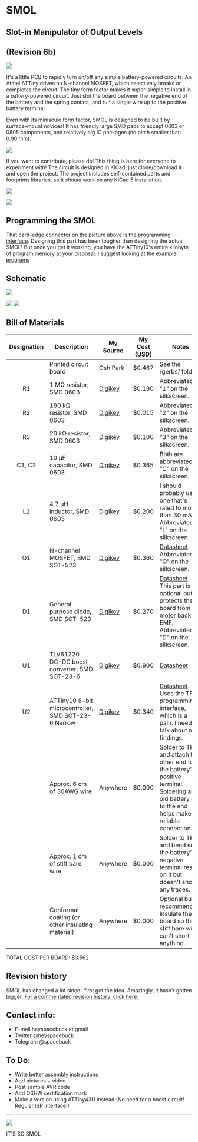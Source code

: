 # SMOL

## **S**lot-in **M**anipulator of **O**utput **L**evels

## (Revision 6b)

![](img/glam.jpg)

It's a little PCB to rapidly turn on/off any simple battery-powered circuits. An Atmel ATTiny drives an N-channel MOSFET, which selectively breaks or completes the circuit. The tiny form factor makes it super-simple to install in a battery-powered circuit. Just slot the board between the negative end of the battery and the spring contact, and run a single wire up to the positive battery terminal.

Even with its miniscule form factor, SMOL is designed to be built by surface-mount novices! It has friendly large SMD pads to accept 0603 or 0805 components, and relatively big IC packages (no pitch smaller than 0.90 mm).

![](img/exploded_view.jpg)

If you want to contribute, please do! This thing is here for everyone to experiment with! The circuit is designed in KiCad, just clone/download it and open the project. The project includes self-contained parts and footprints libraries, so it *should* work on any KiCad 5 installation.

![](img/wrl-spin.gif)

![](img/glam2.jpg)

## Programming the SMOL
That card-edge connector on the picture above is the [programming interface](programmer.md). Designing this part has been tougher than designing the actual SMOL! But once you get it working, you have the ATTiny10's entire kilobyte of program memory at your disposal. I suggest looking at the [example programs](Code%20examples/readme.md)

## Schematic
![](img/schem.png)

![](img/revs/r6c_t.png) ![](img/revs/r6c_b.png)

## Bill of Materials
| Designation | Description | My Source | My Cost (USD) | Notes |
|:-----------:|-------------|-----------|---------------|-------|
| | Printed circuit board | Osh Park | $0.467 | See the /gerbs/ folder |
| R1 | 1 MΩ resistor, SMD 0603   | [Digikey](https://www.digikey.com/product-detail/en/vishay-beyschlag/MCT06030C1004FP500/MCT0603-1.00M-CFCT-ND/2607877) | $0.180 | Abbreviated to "1" on the silkscreen. |
| R2 | 180 kΩ resistor, SMD 0603 | [Digikey](https://www.digikey.com/product-detail/en/yageo/RC0603FR-07180KL/311-180KHRCT-ND/729942) | $0.015 | Abbreviated to "2" on the silkscreen. |
| R3 | 20 kΩ resistor, SMD 0603   | [Digikey](https://www.digikey.com/product-detail/en/panasonic-electronic-components/ERJ-3EKF2002V/P20.0KHCT-ND/198237) | $0.100 | Abbreviated to "3" on the silkscreen. |
| C1, C2 | 10 μF capacitor, SMD 0603 | [Digikey](https://www.digikey.com/product-detail/en/murata-electronics-north-america/ZRB18AR61C106ME01L/490-10990-1-ND/5321191) | $0.365 | Both are abbreviated to "C" on the silkscreen. |
| L1 | 4.7 μH inductor, SMD 0603 | [Digikey](https://www.digikey.com/product-detail/en/tdk-corporation/MLF1608A4R7KTA00/445-1021-1-ND/504419) | $0.200 | I should probably use one that's rated to more than 30 mA. Abbreviated to "L" on the silkscreen. |
| Q1 | N-channel MOSFET, SMD SOT-523 | [Digikey](https://www.digikey.com/product-detail/en/diodes-incorporated/DMG1012T-7/DMG1012T-7DICT-ND/2181232) | $0.360 | [Datasheet](https://www.diodes.com/assets/Datasheets/ds31783.pdf). Abbreviated to "Q" on the silkscreen. |
| D1 | General purpose diode, SMD SOT-523 | [Digikey](https://www.digikey.com/product-detail/en/micro-commercial-co/MMBD4448HT-TP/MMBD4448HT-TPMSCT-ND/2041561) | $0.270 | [Datasheet](http://www.mccsemi.com/up_pdf/MMBD4448HT_HTC_HTA_HTS%28SOT-523%29.pdf). This part is optional but protects the board from motor back-EMF. Abbreviated to "D" on the silkscreen. |
| U1 | TLV61220 DC-DC boost converter, SMD SOT-23-6 | [Digikey](https://www.digikey.com/product-detail/en/texas-instruments/TLV61220DBVR/296-30547-1-ND/3458120) | $0.900 | [Datasheet](http://www.ti.com/lit/ds/symlink/tlv61220.pdf) |
| U2 | ATTiny10 8-bit microcontroller, SMD SOT-23-6 Narrow | [Digikey](https://www.digikey.com/product-detail/en/microchip-technology/ATTINY10-TSHR/ATTINY10-TSHRCT-ND/2136158) | $0.340 | [Datasheet](http://ww1.microchip.com/downloads/en/DeviceDoc/Atmel-8127-AVR-8-bit-Microcontroller-ATtiny4-ATtiny5-ATtiny9-ATtiny10_Datasheet.pdf). Uses the TPI programming interface, which is a pain. I need to talk about my findings. |
| | Approx. 6 cm of 30AWG wire | Anywhere | $0.000 | Solder to TP1 and attach the other end to the battery's positive terminal. Soldering an old battery clip to the end helps make a reliable connection. |
| | Approx. 1 cm of stiff bare wire | Anywhere | $0.000 | Solder to TP2 and bend so the battery's negative terminal rests on it but doesn't short any traces. |
| | Conformal coating (or other insulating material) | Anywhere | $0.000 | Optional but recommended. Insulate the board so the stiff bare wire can't short anything. |

TOTAL COST PER BOARD: $3.562

## Revision history
SMOL has changed a lot since I first got the idea. Amazingly, it hasn't gotten bigger. [For a commentated revision history: click here.](revisions.md)

## Contact info:
- E-mail heyspacebuck at gmail
- Twitter @heyspacebuck
- Telegram @spacebuck

## To Do:
- Write better assembly instructions
- Add pictures + video
- Post sample AVR code
- Add OSHW certification mark
- Make a version using ATTiny43U instead (No need for a boost circuit! Regular ISP interface!)

------

![](img/so-so-smol.jpg)

IT'S SO SMOL
